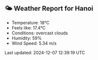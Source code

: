 <!-- WEATHER-START -->
## 🌤 Weather Report for Hanoi

- Temperature: 18°C
- Feels like: 17.4°C
- Conditions: overcast clouds
- Humidity: 59%
- Wind Speed: 5.34 m/s

Last updated: 2024-12-07 12:39:19 UTC
<!-- WEATHER-END -->
